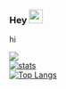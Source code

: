 
### Hey <img src="https://media.giphy.com/media/hvRJCLFzcasrR4ia7z/giphy.gif" width="25px">

hi

![](https://visitor-badge.glitch.me/badge?page_id=snww.snww)</br>
[![stats](https://github-readme-stats.vercel.app/api?username=0wd&theme=dark&show_icons=true)](https://github.com/0wd)</br>
[![Top Langs](https://github-readme-stats.vercel.app/api/top-langs/?username=0wd&theme=dark&layout=compact)](https://github.com/0w)</br>
